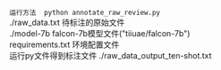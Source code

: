 `运行方法  python annotate_raw_review.py `  
./raw_data.txt 待标注的原始文件  
./model-7b  falcon-7b模型文件("tiiuae/falcon-7b")   
requirements.txt 环境配置文件  
运行py文件得到标注文件 ./raw_data_output_ten-shot.txt  
